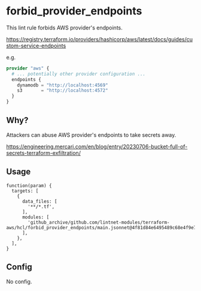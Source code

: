 # forbid_provider_endpoints

This lint rule forbids AWS provider's endpoints.

https://registry.terraform.io/providers/hashicorp/aws/latest/docs/guides/custom-service-endpoints

e.g.

```tf
provider "aws" {
  # ... potentially other provider configuration ...
  endpoints {
    dynamodb = "http://localhost:4569"
    s3       = "http://localhost:4572"
  }
}
```

## Why?

Attackers can abuse AWS provider's endpoints to take secrets away.

https://engineering.mercari.com/en/blog/entry/20230706-bucket-full-of-secrets-terraform-exfiltration/

## Usage

```jsonnet
function(param) {
  targets: [
    {
      data_files: [
        '**/*.tf',
      ],
      modules: [
        'github_archive/github.com/lintnet-modules/terraform-aws/hcl/forbid_provider_endpoints/main.jsonnet@4f81d84e6495489c68e4f9e7c7a657b30a2ce7fa:v0.2.0',
      ],
    },
  ],
}
```

## Config

No config.
